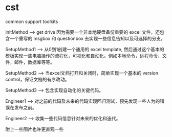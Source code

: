 # cst
common support toolkits

InitMethod --> get drive 因为需要一个非本地硬盘备份重要的 excel 文件，还包含一个重写的 msgbox 和 questionbox 去实现一些信息告知以及可选择的分支。

SetupMethod1 --> 从0到1创建一个通用的 excel template, 然后通过这个基本的模板实现一些电脑操作的流程化，可视化和自动化。例如本地命令，远程命令，文件，邮件，数据库等等。

SetupMethod2 --> 当excel文档打开和关闭时，简单实现一个基本的 version control，保证文档的有序改动。

SetupMethod3 --> 包含实现自动化的关键代码。

Engineer1 --> 对之前的代码及未来的代码实现回归测试，预先发现一些人为的错误在发布之前。

Engineer2 --> 收集一些代码信息针对未来的优化和迭代。


附上一些图片也许更直观一些


